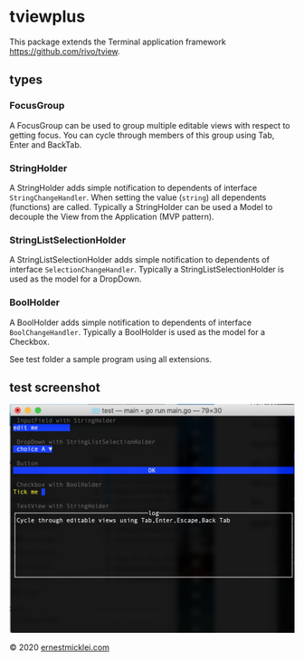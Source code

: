 # tviewplus

This package extends the Terminal application framework https://github.com/rivo/tview.

## types

### FocusGroup

A FocusGroup can be used to group multiple editable views with respect to getting focus. You can cycle through members of this group using Tab, Enter and BackTab.

### StringHolder

A StringHolder adds simple notification to dependents of interface `StringChangeHandler`. 
When setting the value (`string`) all dependents (functions) are called. Typically a StringHolder can be used a Model to decouple the View from the Application (MVP pattern).

### StringListSelectionHolder

A StringListSelectionHolder adds simple notification to dependents of interface `SelectionChangeHandler`.
Typically a StringListSelectionHolder is used as the model for a DropDown.

### BoolHolder 
A BoolHolder adds simple notification to dependents of interface `BoolChangeHandler`. 
Typically a BoolHolder is used as the model for a Checkbox.

See test folder a sample program using all extensions.

## test screenshot

![test.png](test.png)

&copy; 2020 <a href="http://ernestmicklei.com">ernestmicklei.com</a>